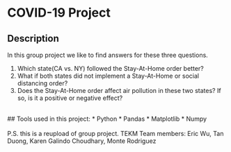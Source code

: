 # COVID-19 Project <br>
## Description 
In this group project we like to find answers for these three questions.<br>
1. Which state(CA vs. NY) followed the Stay-At-Home order better?<br>
2. What if both states did not implement a Stay-At-Home or social distancing order?<br>
3. Does the Stay-At-Home order affect air pollution in these two states? If so, is it a positive or negative effect?<br>
<br>
## Tools used in this project: 
* Python
  * Pandas
  * Matplotlib
  * Numpy 
<br>
<br>
P.S. this is a reupload of group project. TEKM Team members: Eric Wu, Tan Duong, Karen Galindo Choudhary, Monte Rodriguez

